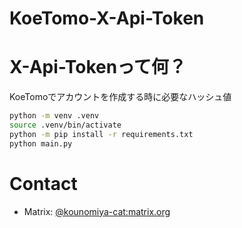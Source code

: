 # KoeTomo-X-Api-Token

# X-Api-Tokenって何？

KoeTomoでアカウントを作成する時に必要なハッシュ値

```bash
python -m venv .venv
source .venv/bin/activate
python -m pip install -r requirements.txt
python main.py
```

# Contact

- Matrix: [@kounomiya-cat:matrix.org](https://matrix.to/#/@kounomiya-cat:matrix.org)
